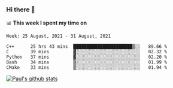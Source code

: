 ### Hi there 👋

📊 **This week I spent my time on**
<!--START_SECTION:waka-->
```text
Week: 25 August, 2021 - 31 August, 2021

C++      25 hrs 43 mins  ██████████████████████▒░░   89.66 % 
C        39 mins         ▓░░░░░░░░░░░░░░░░░░░░░░░░   02.32 % 
Python   37 mins         ▓░░░░░░░░░░░░░░░░░░░░░░░░   02.20 % 
Bash     34 mins         ▒░░░░░░░░░░░░░░░░░░░░░░░░   01.99 % 
CMake    33 mins         ▒░░░░░░░░░░░░░░░░░░░░░░░░   01.94 % 
```
<!--END_SECTION:waka-->


[![Paul's github stats](https://github-readme-stats.vercel.app/api?username=mickeyouyou&theme=dracula&show_icons=true)](https://github.com/anuraghazra/github-readme-stats)
